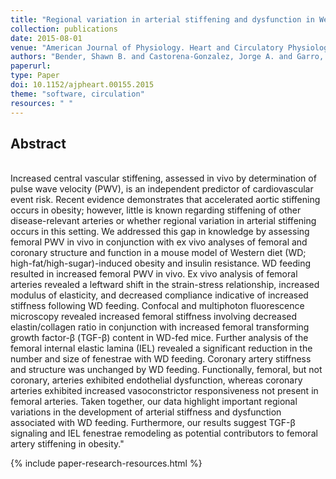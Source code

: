 ```yaml
---
title: "Regional variation in arterial stiffening and dysfunction in Western diet-induced obesity"
collection: publications
date: 2015-08-01
venue: "American Journal of Physiology. Heart and Circulatory Physiology"
authors: "Bender, Shawn B. and Castorena-Gonzalez, Jorge A. and Garro, Mona and Reyes-Aldasoro, Constantino C. and Sowers, James R. and DeMarco, Vincent G., Luis A. Martinez-Lemus "
paperurl:
type: Paper
doi: 10.1152/ajpheart.00155.2015
theme: "software, circulation"
resources: " "
---
```

<h2> Abstract </h2>  <br> Increased central vascular stiffening, assessed in vivo by determination of pulse wave velocity (PWV), is an independent predictor of cardiovascular event risk. Recent evidence demonstrates that accelerated aortic stiffening occurs in obesity; however, little is known regarding stiffening of other disease-relevant arteries or whether regional variation in arterial stiffening occurs in this setting. We addressed this gap in knowledge by assessing femoral PWV in vivo in conjunction with ex vivo analyses of femoral and coronary structure and function in a mouse model of Western diet (WD; high-fat/high-sugar)-induced obesity and insulin resistance. WD feeding resulted in increased femoral PWV in vivo. Ex vivo analysis of femoral arteries revealed a leftward shift in the strain-stress relationship, increased modulus of elasticity, and decreased compliance indicative of increased stiffness following WD feeding. Confocal and multiphoton fluorescence microscopy revealed increased femoral stiffness involving decreased elastin/collagen ratio in conjunction with increased femoral transforming growth factor-β (TGF-β) content in WD-fed mice. Further analysis of the femoral internal elastic lamina (IEL) revealed a significant reduction in the number and size of fenestrae with WD feeding. Coronary artery stiffness and structure was unchanged by WD feeding. Functionally, femoral, but not coronary, arteries exhibited endothelial dysfunction, whereas coronary arteries exhibited increased vasoconstrictor responsiveness not present in femoral arteries. Taken together, our data highlight important regional variations in the development of arterial stiffness and dysfunction associated with WD feeding. Furthermore, our results suggest TGF-β signaling and IEL fenestrae remodeling as potential contributors to femoral artery stiffening in obesity."

{% include paper-research-resources.html %}
